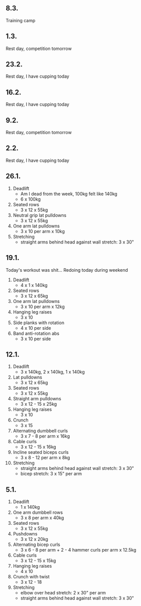 ## 8.3.

Training camp

## 1.3.

Rest day, competition tomorrow

## 23.2.

Rest day, I have cupping today

## 16.2.

Rest day, I have cupping today

## 9.2.

Rest day, competition tomorrow

## 2.2.

Rest day, I have cupping today

## 26.1.

1. Deadlift
   - Am I dead from the week, 100kg felt like 140kg
   - 6 x 100kg
2. Seated rows
   - 3 x 12 x 55kg
3. Neutral grip lat pulldowns
   - 3 x 12 x 55kg
4. One arm lat pulldowns
   - 3 x 10 per arm x 10kg
5. Stretching
   - straight arms behind head against wall stretch: 3 x 30"

## 19.1.

Today's workout was shit... Redoing today during weekend

1. Deadlift
   - 4 x 1 x 140kg
2. Seated rows
   - 3 x 12 x 65kg
3. One arm lat pulldowns
   - 3 x 10 per arm x 12kg
4. Hanging leg raises
   - 3 x 10
5. Side planks with rotation
   - 4 x 10 per side
6. Band anti-rotation abs
   - 3 x 10 per side

## 12.1.

1. Deadlift
   - 3 x 140kg, 2 x 140kg, 1 x 140kg
2. Lat pulldowns
   - 3 x 12 x 65kg
3. Seated rows
   - 3 x 12 x 55kg
4. Straight arm pulldowns
   - 3 x 12 - 15 x 25kg
5. Hanging leg raises
   - 3 x 10
6. Crunch
   - 3 x 15
7. Alternating dumbbell curls
   - 3 x 7 - 8 per arm x 16kg
8. Cable curls
   - 3 x 12 - 15 x 16kg
9. Incline seated biceps curls
   - 3 x 8 - 12 per arm x 8kg
10. Stretching
    - straight arms behind head against wall stretch: 3 x 30"
    - bicep stretch: 3 x 15" per arm

## 5.1.

1. Deadlift
   - 1 x 140kg
2. One arm dumbbell rows
   - 3 x 8 per arm x 40kg
3. Seated rows
   - 3 x 12 x 55kg
4. Pushdowns
   - 3 x 12 x 20kg
5. Alternating bicep curls
   - 3 x 6 - 8 per arm + 2 - 4 hammer curls per arm x 12.5kg
6. Cable curls
   - 3 x 12 - 15 x 15kg
7. Hanging leg raises
   - 4 x 10
8. Crunch with twist
   - 3 x 12 - 18
9. Stretching
   - elbow over head stretch: 2 x 30" per arm
   - straight arms behind head against wall stretch: 3 x 30"
